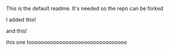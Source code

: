 This is the default readme. It's needed so the repo can be forked

I added this!

and this!

this one toooooooooooooooooooooooooooooooo
